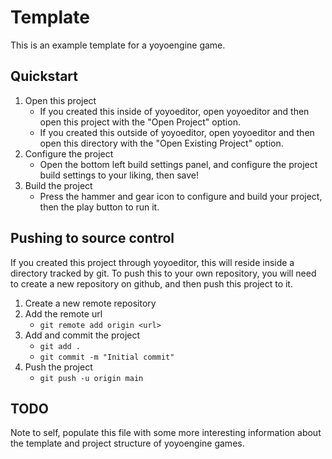 # Template

This is an example template for a yoyoengine game.

## Quickstart

1. Open this project
    - If you created this inside of yoyoeditor, open yoyoeditor and then open this project with the "Open Project" option.
    - If you created this outside of yoyoeditor, open yoyoeditor and then open this directory with the "Open Existing Project" option.
2. Configure the project
    - Open the bottom left build settings panel, and configure the project build settings to your liking, then save!
3. Build the project
    - Press the hammer and gear icon to configure and build your project, then the play button to run it.

## Pushing to source control

If you created this project through yoyoeditor, this will reside inside a directory tracked by git. To push this to your own repository, you will need to create a new repository on github, and then push this project to it.

1. Create a new remote repository
2. Add the remote url
    - `git remote add origin <url>`
3. Add and commit the project
    - `git add .`
    - `git commit -m "Initial commit"`
4. Push the project
    - `git push -u origin main`

## TODO

Note to self, populate this file with some more interesting information about the template and project structure of yoyoengine games.
